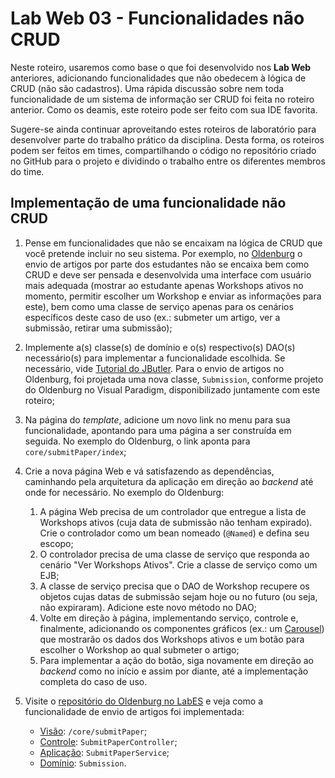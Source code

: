 # Lab Web 03 - Funcionalidades não CRUD

Neste roteiro, usaremos como base o que foi desenvolvido nos **Lab Web** anteriores, adicionando funcionalidades que não obedecem à lógica de CRUD (não são cadastros). Uma rápida discussão sobre nem toda funcionalidade de um sistema de informação ser CRUD foi feita no roteiro anterior. Como os deamis, este roteiro pode ser feito com sua IDE favorita.

Sugere-se ainda continuar aproveitando estes roteiros de laboratório para desenvolver parte do trabalho prático da disciplina. Desta forma, os roteiros podem ser feitos em times, compartilhando o código no repositório criado no GitHub para o projeto e dividindo o trabalho entre os diferentes membros do time.


## Implementação de uma funcionalidade não CRUD

1. Pense em funcionalidades que não se encaixam na lógica de CRUD que você pretende incluir no seu sistema. Por exemplo, no [Oldenburg](https://gitlab.labes.inf.ufes.br/labes/oldenburg) o envio de artigos por parte dos estudantes não se encaixa bem como CRUD e deve ser pensada e desenvolvida uma interface com usuário mais adequada (mostrar ao estudante apenas Workshops ativos no momento, permitir escolher um Workshop e enviar as informações para este), bem como uma classe de serviço apenas para os cenários específicos deste caso de uso (ex.: submeter um artigo, ver a submissão, retirar uma submissão);

2. Implemente a(s) classe(s) de domínio e o(s) respectivo(s) DAO(s) necessário(s) para implementar a funcionalidade escolhida. Se necessário, vide [Tutorial do JButler](https://gitlab.labes.inf.ufes.br/labes/jbutler/-/wikis/tutorials/JButler-CRUD-Tutorial#implement-the-domain-and-persistence-classes). Para o envio de artigos no Oldenburg, foi projetada uma nova classe, `Submission`, conforme projeto do Oldenburg no Visual Paradigm, disponibilizado juntamente com este roteiro;

3. Na página do _template_, adicione um novo link no menu para sua funcionalidade, apontando para uma página a ser construída em seguida. No exemplo do Oldenburg, o link aponta para `core/submitPaper/index`;

4. Crie a nova página Web e vá satisfazendo as dependências, caminhando pela arquitetura da aplicação em direção ao _backend_ até onde for necessário. No exemplo do Oldenburg:

      1. A página Web precisa de um controlador que entregue a lista de Workshops ativos (cuja data de submissão não tenham expirado). Crie o controlador como um bean nomeado (`@Named`) e defina seu escopo;
      2. O controlador precisa de uma classe de serviço que responda ao cenário "Ver Workshops Ativos". Crie a classe de serviço como um EJB;
      3. A classe de serviço precisa que o DAO de Workshop recupere os objetos cujas datas de submissão sejam hoje ou no futuro (ou seja, não expiraram). Adicione este novo método no DAO;
      4. Volte em direção à página, implementando serviço, controle e, finalmente, adicionando os componentes gráficos (ex.: um [Carousel](https://www.primefaces.org/showcase/ui/data/carousel.xhtml)) que mostrarão os dados dos Workshops ativos e um botão para escolher o Workshop ao qual submeter o artigo;
      5. Para implementar a ação do botão, siga novamente em direção ao _backend_ como no início e assim por diante, até a implementação completa do caso de uso.

5. Visite o [repositório do Oldenburg no LabES](https://gitlab.labes.inf.ufes.br/labes/oldenburg) e veja como a funcionalidade de envio de artigos foi implementada:

      - [Visão](https://gitlab.labes.inf.ufes.br/labes/oldenburg/-/tree/main/src/main/webapp/core/submitPaper?ref_type=heads): `/core/submitPaper`;
      - [Controle](https://gitlab.labes.inf.ufes.br/labes/oldenburg/-/blob/main/src/main/java/br/ufes/inf/labes/oldenburg/core/controller/SubmitPaperController.java?ref_type=heads): `SubmitPaperController`;
      - [Aplicação](https://gitlab.labes.inf.ufes.br/labes/oldenburg/-/blob/main/src/main/java/br/ufes/inf/labes/oldenburg/core/application/SubmitPaperServiceBean.java?ref_type=heads): `SubmitPaperService`;
      - [Domínio](https://gitlab.labes.inf.ufes.br/labes/oldenburg/-/blob/main/src/main/java/br/ufes/inf/labes/oldenburg/core/domain/Submission.java?ref_type=heads): `Submission`.
